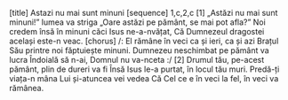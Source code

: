 [title] Astazi nu mai sunt minuni
[sequence] 1,c,2,c
[1]
„Astăzi nu mai sunt minuni!” lumea va striga
„Oare astăzi pe pământ, se mai pot afla?”
Noi credem însă în minuni căci Isus ne-a-nvățat,
Că Dumnezeul dragostei același este-n veac.
[chorus]
/: El rămâne în veci ca și ieri, ca și azi
Brațul Său printre noi făptuiește minuni.
Dumnezeu neschimbat pe pământ va lucra
Îndoială să n-ai, Domnul nu va-nceta :/
[2]
Drumul tău, pe-acest pământ, plin de dureri va fi
Însă Isus le-a purtat, în locul tău muri.
Predă-ți viața-n mâna Lui și-atuncea vei vedea
Că Cel ce e în veci la fel, în veci va rămânea.

